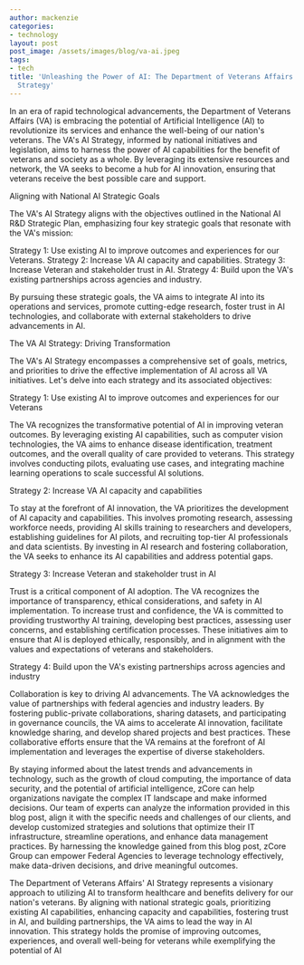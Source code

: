 ```yaml
---
author: mackenzie
categories:
- technology
layout: post
post_image: /assets/images/blog/va-ai.jpeg
tags:
- tech
title: 'Unleashing the Power of AI: The Department of Veterans Affairs'' Visionary
  Strategy'
---
```


In an era of rapid technological advancements, the Department of Veterans Affairs (VA) is embracing the potential of Artificial Intelligence (AI) to revolutionize its services and enhance the well-being of our nation's veterans. The VA's AI Strategy, informed by national initiatives and legislation, aims to harness the power of AI capabilities for the benefit of veterans and society as a whole. By leveraging its extensive resources and network, the VA seeks to become a hub for AI innovation, ensuring that veterans receive the best possible care and support.

Aligning with National AI Strategic Goals

The VA's AI Strategy aligns with the objectives outlined in the National AI R&D Strategic Plan, emphasizing four key strategic goals that resonate with the VA's mission:

Strategy 1: Use existing AI to improve outcomes and experiences for our Veterans.
Strategy 2: Increase VA AI capacity and capabilities.
Strategy 3: Increase Veteran and stakeholder trust in AI.
Strategy 4: Build upon the VA's existing partnerships across agencies and industry.

By pursuing these strategic goals, the VA aims to integrate AI into its operations and services, promote cutting-edge research, foster trust in AI technologies, and collaborate with external stakeholders to drive advancements in AI.

The VA AI Strategy: Driving Transformation

The VA's AI Strategy encompasses a comprehensive set of goals, metrics, and priorities to drive the effective implementation of AI across all VA initiatives. Let's delve into each strategy and its associated objectives:

Strategy 1: Use existing AI to improve outcomes and experiences for our Veterans

The VA recognizes the transformative potential of AI in improving veteran outcomes. By leveraging existing AI capabilities, such as computer vision technologies, the VA aims to enhance disease identification, treatment outcomes, and the overall quality of care provided to veterans. This strategy involves conducting pilots, evaluating use cases, and integrating machine learning operations to scale successful AI solutions.

Strategy 2: Increase VA AI capacity and capabilities

To stay at the forefront of AI innovation, the VA prioritizes the development of AI capacity and capabilities. This involves promoting research, assessing workforce needs, providing AI skills training to researchers and developers, establishing guidelines for AI pilots, and recruiting top-tier AI professionals and data scientists. By investing in AI research and fostering collaboration, the VA seeks to enhance its AI capabilities and address potential gaps.

Strategy 3: Increase Veteran and stakeholder trust in AI

Trust is a critical component of AI adoption. The VA recognizes the importance of transparency, ethical considerations, and safety in AI implementation. To increase trust and confidence, the VA is committed to providing trustworthy AI training, developing best practices, assessing user concerns, and establishing certification processes. These initiatives aim to ensure that AI is deployed ethically, responsibly, and in alignment with the values and expectations of veterans and stakeholders.

Strategy 4: Build upon the VA's existing partnerships across agencies and industry

Collaboration is key to driving AI advancements. The VA acknowledges the value of partnerships with federal agencies and industry leaders. By fostering public-private collaborations, sharing datasets, and participating in governance councils, the VA aims to accelerate AI innovation, facilitate knowledge sharing, and develop shared projects and best practices. These collaborative efforts ensure that the VA remains at the forefront of AI implementation and leverages the expertise of diverse stakeholders.

By staying informed about the latest trends and advancements in technology, such as the growth of cloud computing, the importance of data security, and the potential of artificial intelligence, zCore can help organizations navigate the complex IT landscape and make informed decisions. Our team of experts can analyze the information provided in this blog post, align it with the specific needs and challenges of our clients, and develop customized strategies and solutions that optimize their IT infrastructure, streamline operations, and enhance data management practices. By harnessing the knowledge gained from this blog post, zCore Group can empower Federal Agencies to leverage technology effectively, make data-driven decisions, and drive meaningful outcomes.

The Department of Veterans Affairs' AI Strategy represents a visionary approach to utilizing AI to transform healthcare and benefits delivery for our nation's veterans. By aligning with national strategic goals, prioritizing existing AI capabilities, enhancing capacity and capabilities, fostering trust in AI, and building partnerships, the VA aims to lead the way in AI innovation. This strategy holds the promise of improving outcomes, experiences, and overall well-being for veterans while exemplifying the potential of AI